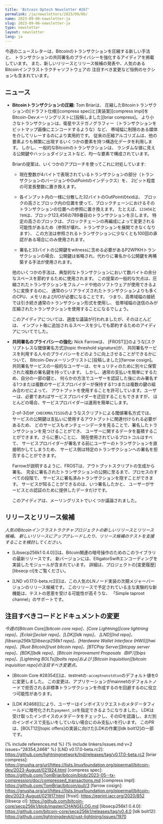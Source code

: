 ```yaml
---
title: 'Bitcoin Optech Newsletter #267'
permalink: /ja/newsletters/2023/09/06/
name: 2023-09-06-newsletter-ja
slug: 2023-09-06-newsletter-ja
type: newsletter
layout: newsletter
lang: ja
---
```

今週のニュースレターは、Bitcoinのトランザクションを圧縮する新しい手法と、
トランザクションの共同署名のプライバシーを強化するアイディアを掲載しています。
また、新しいリリースとリリース候補の発表や、人気のあるBitcoinインフラストラクチャソフトウェアの
注目すべき変更など恒例のセクションも含まれています。

## ニュース

- **Bitcoinトランザクションの圧縮:** Tom Briarは、
  圧縮したBitcoinトランザクションの[ドラフト仕様][compress spec]と[実装案][compress impl]を
  Bitcoin-Devメーリングリストに[投稿しました][briar compress]。
  より小さなトランザクションは、衛星やステガノグラフィー（トランザクションをビットマップ画像にエンコードするような）など、
  帯域幅に制限のある媒体を介してリレーするのにより実用的です。
  従来の圧縮アルゴリズムは、他の要素よりも頻繁に出現するいくつかの要素を持つ構造化データを利用します。
  しかし、一般的なBitcoinのトランザクションは、
  ランダムな値に見える公開鍵やハッシュダイジェストなど、均一な要素で構成されています。

  Briarの提案は、いくつかのアプローチを使ってこれに対処しています:

  - 現在整数が4バイトで表現されているトランザクションの部分（トランザクションのバージョンやOutPointのインデックス）を、
    2ビット程度の可変長整数に置き換えます。

  - 各インプット内の一様に分散した32バイトのOutPointのtxidは、
    ブロックの高さとブロック内の位置を使って、ブロックチェーンにおけるそのトランザクションの位置への参照に置き換えます。
    たとえば、`123456`と`789`は、ブロック123,456の789番目のトランザクションを示します。
    特定の高さのブロックは、ブロックチェーンの再編成によって変更される可能性があるため（参照が壊れ、トランザクションを展開できなくなります）、
    この方法は参照されるトランザクションに少なくとも100回の承認がある場合にのみ使用されます。

  - 署名と33バイトの公開鍵をwitnessに含める必要があるP2WPKHトランザクションの場合、
    公開鍵は省略され、代わりに署名から公開鍵を再構築する手法が使用されます。

  他のいくつかの手法は、典型的なトランザクションにおいて数バイトの余分なスペースを節約するために使用されます。
  この提案の一般的な欠点は、圧縮されたトランザクションをフルノードや他のソフトウェアが使用できるように変換するのに、
  通常のシリアライズされたトランザクションよりも多くのCPU、メモリおよびI/Oが必要になることです。
  つまり、高帯域幅の接続では引き続き通常のトランザクション形式を使用し、
  低帯域幅の送信のみが圧縮されたトランザクションを使用することになるでしょう。

  このアイディアについては、適度な議論が行われましたが、そのほとんどは、
  インプット毎に追加されるスペースを少しでも節約するためのアイディアについてでした。

- **<!--privacy-enhanced-co-signing-->共同署名のプライバシーの強化:** Nick Farrowは、
  [FROST][]のような[スクリプトレスな閾値署名方式][topic threshold signature]が、
  共同署名サービスを利用する人々のプライバシーをどのように向上させることができるかについて、
  Bitcoin-Devメーリングリストに[投稿しました][farrow cosign]。
  共同署名サービスの一般的なユーザーは、セキュリティのために別々に保管された複数の署名鍵を持っています。
  しかし、通常の支払いを簡単にするため、自分の一部の鍵と、
  何らかの方法でユーザーを認証した後にのみ署名する1つまたは複数のサービスプロバイダーが保持する1つまたは複数の鍵の組み合わせによって、
  アウトプットを使用することを許可しています。ユーザーは、必要であればサービスプロバイダーを迂回することもできますが、
  ほとんどの場合、サービスプロバイダーは運用を簡単にします。

  2-of-3の`OP_CHECKMULTISIG`のようなスクリプトによる閾値署名方式では、
  サービスの公開鍵は支払いに使用するアウトプットに関連付けられる必要があるため、
  どのサービスもオンチェーンデータを見ることで、署名したトランザクションを見つけることができ、
  ユーザーに関するデータを蓄積することができます。さらに悪いことに、
  現在使用されているプロトコルはすべて、
  サービスプロバイダーが署名する前にユーザーのトランザクションを直接明かしてしまうため、
  サービス側は特定のトランザクションへの署名を拒否することができます。

  Farrowが説明するように、FROSTは、アウトプットスクリプトの生成から署名、
  完全に署名されたトランザクションの公開に至るまで、プロセスのすべての段階で、
  サービスに署名済みトランザクションを隠すことができます。
  サービスが知ることができるのは、いつ署名したかと、
  ユーザーがサービスとの認証のために提供したデータだけです。

  このアイディアは、メーリングリストでいくつか議論されました。

## リリースとリリース候補

*人気のBitcoinインフラストラクチャプロジェクトの新しいリリースとリリース候補。
新しいリリースにアップグレードしたり、リリース候補のテストを支援することを検討してください。*

- [Libsecp256k1 0.4.0][]は、Bitcoin関連の暗号操作のためのこのライブラリの最新リリースです。
  新バージョンには、ElligatorSwiftエンコーディングを実装したモジュールが含まれています。
  詳細は、プロジェクトの[変更履歴][libsecp cl]をご覧ください。

- [LND v0.17.0-beta.rc2][]は、この人気のLNノード実装の次期メジャーバージョンのリリース候補です。
  このリリースで予定されている主な実験的な新機能は、テストの恩恵を受ける可能性が高そうな、
  「Simple taproot channel」のサポートです。

## 注目すべきコードとドキュメントの変更

*今週の[Bitcoin Core][bitcoin core repo]、[Core
Lightning][core lightning repo]、[Eclair][eclair repo]、[LDK][ldk repo]、
[LND][lnd repo]、[libsecp256k1][libsecp256k1 repo]、[Hardware Wallet
Interface (HWI)][hwi repo]、[Rust Bitcoin][rust bitcoin repo]、[BTCPay
Server][btcpay server repo]、[BDK][bdk repo]、[Bitcoin Improvement
Proposals（BIP）][bips repo]、[Lightning BOLTs][bolts repo]および
[Bitcoin Inquisition][bitcoin inquisition repo]の注目すべき変更点。*

- [Bitcoin Core #28354][]は、testnetの`-acceptnonstdtxn`のデフォルト値を0に変更しました。
  この変更は、アプリケーションがmainnetのデフォルトノードで拒否される非標準トランザクションを作成するのを回避するのに役立つ可能性があります。

- [LDK #2468][]により、ユーザーはインボイスリクエストのメタデータフィールドに暗号化された`payment_id`を指定できるようになりました。
  LDKは受け取ったインボイスのメタデータをチェックし、そのIDを認識し、まだ別のインボイスで支払いをしていない場合にのみ支払いを行います。
  このPRは、[BOLT12][topic offers]の実装に向けた[LDKの作業][ldk bolt12]の一部です。

{% include references.md %}
{% include linkers/issues.md v=2 issues="28354,2468" %}
[LND v0.17.0-beta.rc2]: https://github.com/lightningnetwork/lnd/releases/tag/v0.17.0-beta.rc2
[briar compress]: https://gnusha.org/url/https://lists.linuxfoundation.org/pipermail/bitcoin-dev/2023-August/021924.html
[compress spec]: https://github.com/TomBriar/bitcoin/blob/2023-05--tx-compression/doc/compressed_transactions.md
[compress impl]: https://github.com/TomBriar/bitcoin/pull/3
[farrow cosign]: https://gnusha.org/url/https://lists.linuxfoundation.org/pipermail/bitcoin-dev/2023-August/021917.html
[frost]: https://eprint.iacr.org/2020/852
[libsecp cl]: https://github.com/bitcoin-core/secp256k1/blob/master/CHANGELOG.md
[libsecp256k1 0.4.0]: https://github.com/bitcoin-core/secp256k1/releases/tag/v0.4.0
[ldk bolt12]: https://github.com/lightningdevkit/rust-lightning/issues/1970
